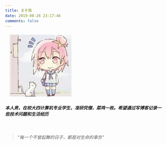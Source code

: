 ```yaml
---
title: 关于我
date: 2019-08-26 23:17:46
comments: false
---
```


##### &emsp;<img src="../images/touxiang.jpeg" width=200px height=200px style="magrin-left=auto magrin-top=-50px">

#####     本人男，在校大四计算机专业学生，准研究僧，菜鸡一枚。希望通过写博客记录一些技术问题和生活经历





<br/>

> *“每一个不曾起舞的日子，都是对生命的辜负”*

